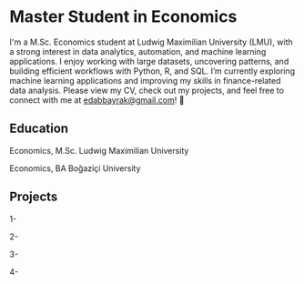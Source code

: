 # Master Student in Economics

I'm a M.Sc. Economics student at Ludwig Maximilian University (LMU), with a strong interest in data analytics, automation, and machine learning applications. I enjoy working with large datasets, uncovering patterns, and building efficient workflows with Python, R, and SQL. I’m currently exploring machine learning applications and improving my skills in finance-related data analysis. Please view my CV, check out my projects, and feel free to connect with me at edabbayrak@gmail.com! 🚀

## Education
Economics, M.Sc. Ludwig Maximilian University

Economics, BA Boğaziçi University

## Projects
1- 

2- 

3- 

4- 


